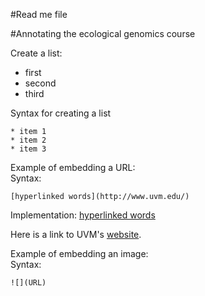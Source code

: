 #Read me file

#Annotating the ecological genomics course

Create a list:   
* first   
* second   
* third   

Syntax for creating a list
```
* item 1   
* item 2   
* item 3   
```

Example of embedding a URL:   
Syntax:
```
[hyperlinked words](http://www.uvm.edu/)
```
Implementation:
[hyperlinked words](http://www.uvm.edu/)

Here is a link to UVM's [website](http://www.uvm.edu/).

Example of embedding an image:   
Syntax:
```
![](URL)
```
